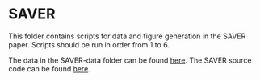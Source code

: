 # SAVER

This folder contains scripts for data and figure generation in the SAVER paper. Scripts should be run in order from 1 to 6.

The data in the SAVER-data folder can be found [here](https://www.dropbox.com/sh/ri6fa3mbhvgapqk/AADwOzHfiCcLSqYnX9CTyd7_a?dl=0). The SAVER source code can be found [here](https://github.com/mohuangx/SAVER).

